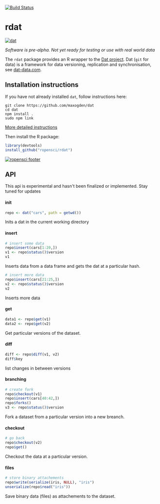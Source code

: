 
[![Build Status](https://travis-ci.org/ropensci/rdat.svg)](https://travis-ci.org/ropensci/rdat)

# rdat
[![dat](http://i.imgur.com/1iD2dEx.png)](http://dat-data.com/)

_Software is pre-alpha. Not yet ready for testing or use with real world data_

The `rdat` package provides an R wrapper to the [Dat project](https://github.com/maxogden/). Dat (`git` for data) is a framework for data versioning, replication and synchronisation, see [dat-data.com](http://dat-data.com/).

## Installation instructions

If you have not already installed `dat`, follow instructions here:

```
git clone https://github.com/maxogden/dat
cd dat
npm install .
sudo npm link
```

[More detailed instructions](https://github.com/maxogden/dat#install)

Then install the R package:

```r
library(devtools)
install_github("ropensci/rdat")
```

[![ropensci footer](http://ropensci.org/public_images/github_footer.png)](http://ropensci.org)


## API

This api is experimental and hasn't been finalized or implemented. Stay tuned for updates

#### init
```r
repo <- dat("cars", path = getwd())
```
Inits a dat in the current working directory

#### insert
```r
# insert some data
repo$insert(cars[1:20,])
v1 <- repo$status()$version
v1
```
Inserts data from a data frame and gets the dat at a particular hash.

```r
# insert more data
repo$insert(cars[21:25,])
v2 <- repo$status()$version
v2

```
Inserts more data

#### get
```r
data1 <- repo$get(v1)
data2 <- repo$get(v2)
```
Get particular versions of the dataset.

#### diff
```r
diff <- repo$diff(v1, v2)
diff$key
```
list changes in between versions

#### branching
```r
# create fork
repo$checkout(v1)
repo$insert(cars[40:42,])
repo$forks()
v3 <- repo$status()$version
```

Fork a dataset from a particular version into a new breanch.

#### checkout
```r
# go back
repo$checkout(v2)
repo$get()
```
Checkout the data at a particular version.

#### files
```r
# store binary attachements
repo$write(serialize(iris, NULL), "iris")
unserialize(repo$read("iris"))
```
Save binary data (files) as attachements to the dataset.
